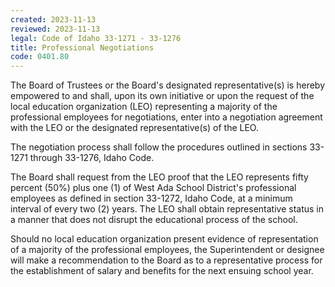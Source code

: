 ```yaml
---
created: 2023-11-13
reviewed: 2023-11-13
legal: Code of Idaho 33-1271 - 33-1276
title: Professional Negotiations
code: 0401.80
---
```



The Board of Trustees or the Board's designated representative(s) is hereby empowered to and shall, upon its own initiative or upon the request of the local education organization (LEO) representing a majority of the professional employees for negotiations, enter into a negotiation agreement with the LEO or the designated representative(s) of the LEO.

The negotiation process shall follow the procedures outlined in sections 33-1271 through 33-1276, Idaho Code.

The Board shall request from the LEO proof that the LEO represents fifty percent (50%) plus one (1) of West Ada School District's professional employees as defined in section 33-1272, Idaho Code, at a minimum interval of every two (2) years. The LEO shall obtain representative status in a manner that does not disrupt the educational process of the school.

Should no local education organization present evidence of representation of a majority of the professional employees, the Superintendent or designee will make a recommendation to the Board as to a representative process for the establishment of salary and benefits for the next ensuing school year.

